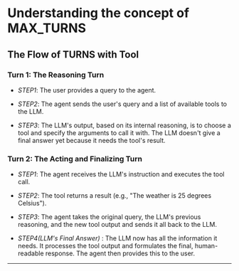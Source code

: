 # Understanding the concept of **MAX_TURNS**


## The Flow of **TURNS with Tool**


### Turn 1: **The Reasoning Turn**


- *STEP1*: The user provides a query to the agent.  

- *STEP2*: The agent sends the user's query and a list of available tools to the LLM.    

- *STEP3*: The LLM's output, based on its internal reasoning, is to choose a tool and specify the arguments to call it with. The LLM doesn't give a final answer yet because it needs the tool's result.  


### Turn 2: **The Acting and Finalizing Turn**


- *STEP1*: The agent receives the LLM's instruction and executes the tool call.  

- *STEP2*: The tool returns a result (e.g., "The weather is 25 degrees Celsius").  

- *STEP3*: The agent takes the original query, the LLM's previous reasoning, and the new tool output and sends it all back to the LLM.  

- *STEP4(LLM's Final Answer)* : The LLM now has all the information it needs. It processes the tool output and formulates the final, human-readable response. The agent then provides this to the user.  

---

